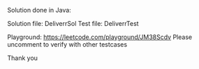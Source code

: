 Solution done in Java:

Solution file: DeliverrSol
Test file: DeliverrTest

Playground: https://leetcode.com/playground/JM38Scdv
Please uncomment to verify with other testcases

Thank you
